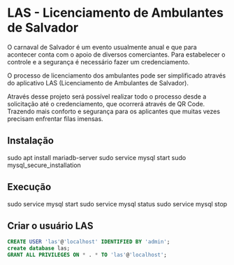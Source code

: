 # LAS - Licenciamento de Ambulantes de Salvador

O carnaval de Salvador é um evento usualmente anual e que para acontecer conta com o apoio de diversos comerciantes. Para estabelecer o controle e a segurança é necessário fazer um credenciamento.

O processo de licenciamento dos ambulantes pode ser simplificado através do aplicativo LAS (Licenciamento de Ambulantes de Salvador).

Através desse projeto será possível realizar todo o processo desde a solicitação até o credenciamento, que ocorrerá através de QR Code. Trazendo mais conforto e segurança para os aplicantes que muitas vezes precisam enfrentar filas imensas.

## Instalação

sudo apt install mariadb-server
sudo service mysql start
sudo mysql_secure_installation

## Execução

sudo service mysql start
sudo service mysql status
sudo service mysql stop

## Criar o usuário LAS

```sql
CREATE USER 'las'@'localhost' IDENTIFIED BY 'admin';
create database las;
GRANT ALL PRIVILEGES ON * . * TO 'las'@'localhost';
```
